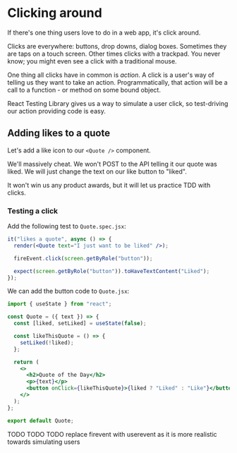 # Clicking around

If there's one thing users love to do in a web app, it's click around.

Clicks are everywhere: buttons, drop downs, dialog boxes. Sometimes they are taps on a touch screen. Other times clicks with a trackpad. You never know; you might even see a click with a traditional mouse.

One thing all clicks have in common is _action_. A click is a user's way of telling us they want to take an action. Programmatically, that action will be a call to a function - or method on some bound object.

React Testing Library gives us a way to simulate a user click, so test-driving our action providing code is easy.

## Adding likes to a quote

Let's add a like icon to our `<Quote />` component.

We'll massively cheat. We won't POST to the API telling it our quote was liked. We will just change the text on our like button to "liked".

It won't win us any product awards, but it will let us practice TDD with clicks.

### Testing a click

Add the following test to `Quote.spec.jsx`:

```jsx
it("likes a quote", async () => {
  render(<Quote text="I just want to be liked" />);

  fireEvent.click(screen.getByRole("button"));

  expect(screen.getByRole("button")).toHaveTextContent("Liked");
});
```

We can add the button code to `Quote.jsx`:

```jsx
import { useState } from "react";

const Quote = ({ text }) => {
  const [liked, setLiked] = useState(false);

  const likeThisQuote = () => {
    setLiked(!liked);
  };

  return (
    <>
      <h2>Quote of the Day</h2>
      <p>{text}</p>
      <button onClick={likeThisQuote}>{liked ? "Liked" : "Like"}</button>
    </>
  );
};

export default Quote;
```

TODO TODO TODO
replace firevent with userevent as it is more realistic towards simulating users

